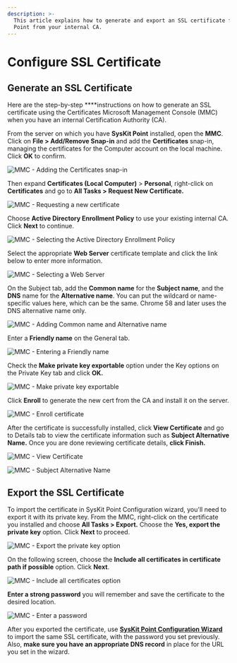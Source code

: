 ```yaml
---
description: >-
  This article explains how to generate and export an SSL certificate for SysKit
  Point from your internal CA.
---
```


# Configure SSL Certificate

## Generate an SSL Certificate

Here are the step-by-step ****instructions on how to generate an SSL certificate using the Certificates Microsoft Management Console \(MMC\) when you have an internal Certification Authority \(CA\).

From the server on which you have **SysKit Point** installed, open the **MMC**. Click on **File &gt; Add/Remove Snap-in** and add the **Certificates** snap-in, managing the certificates for the Computer account on the local machine. Click **OK** to confirm.

![MMC - Adding the Certificates snap-in](../.gitbook/assets/configure-ssl-certificate_add-snap-in.png)

Then expand **Certificates \(Local Computer\)** &gt; **Personal**, right-click on **Certificates** and go to **All Tasks &gt; Request New Certificate.**

![MMC - Requesting a new certificate](../.gitbook/assets/configure-ssl-certificate_request-new-certificate.png)

Choose **Active Directory Enrollment Policy** to use your existing internal CA. Click **Next** to continue.

![MMC - Selecting the Active Directory Enrollment Policy](../.gitbook/assets/configure-ssl-certificate_choose-existing-internal-ca.png)

Select the appropriate **Web Server** certificate template and click the link below to enter more information.

![MMC - Selecting a Web Server](../.gitbook/assets/configure-ssl-certificate_choose-web-server.png)

On the Subject tab, add the **Common name** for the **Subject name**, and the **DNS** name for the **Alternative name**. You can put the wildcard or name-specific values here, which can be the same. Chrome 58 and later uses the DNS alternative name only. 

![MMC - Adding Common name and Alternative name](../.gitbook/assets/configure-ssl-certificate_add-name.png)

Enter a **Friendly name** on the General tab. 

![MMC - Entering a Friendly name](../.gitbook/assets/configure-ssl-certificate_add-friendly-name.png)

Check the **Make private key exportable** option under the Key options on the Private Key tab and click **OK.**

![MMC - Make private key exportable](../.gitbook/assets/configure-ssl-certificate_make-private-key-exportable.png)

Click **Enroll** to generate the new cert from the CA and install it on the server.

![MMC - Enroll certificate](../.gitbook/assets/configure-ssl-certificate_enroll.png)

After the certificate is successfully installed, click **View Certificate** and go to Details tab to view the certificate information such as **Subject Alternative Name.** Once you are done reviewing certificate details, **click Finish.**

![MMC - View Certificate](../.gitbook/assets/configure-ssl-certificate_view-certificate.png)

![MMC - Subject Alternative Name](../.gitbook/assets/configure-ssl-certificate_view-subject-alternative-name.png)

## Export the SSL Certificate

To import the certificate in SysKit Point Configuration wizard, you'll need to export it with its private key. From the MMC, right-click on the certificate you installed and choose **All Tasks &gt; Export.** Choose the **Yes, export the private key** option. Click **Next** to proceed.

![MMC - Export the private key option](../.gitbook/assets/configure-ssl-certificate_export-private-key.png)

On the following screen, choose the **Include all certificates in certificate path if possible** option. Click **Next**.

![MMC - Include all certificates option](../.gitbook/assets/configure-ssl-certificate_export-include-all.png)

**Enter a strong password** you will remember and save the certificate to the desired location. 

![MMC - Enter a password](../.gitbook/assets/configure-ssl-certificate_export-password.png)

After you exported the certificate, use [**SysKit Point Configuration Wizard**](../installation-and-configuration/configure-syskit-point.md#ssl-certificates) to import the same SSL certificate, with the password you set previously. Also, **make sure you have an appropriate DNS record** in place for the URL you set in the wizard.

